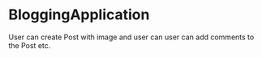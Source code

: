 # BloggingApplication
User can create Post with image and user can user can add comments to the Post etc.

